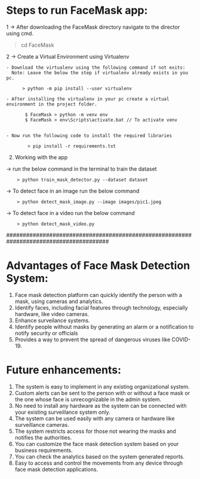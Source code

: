 # Steps to run FaceMask app:

1 -> After downloading the FaceMask directory navigate to the director using cmd. 

> cd FaceMask

2 -> Create a Virtual Environment using Virtualenv

    - Download the virtualenv using the following command if not exits:
      Note: Leave the below the step if virtualenv already exists in you pc.

          > python -m pip install --user virtualenv
    
    - After installing the virtualenv in your pc create a virtual environment in the project folder.

           $ FaceMask > python -m venv env
           $ FaceMask > env\Scripts\activate.bat // To activate venv
    

    - Now run the following code to install the required libraries

            > pip install -r requirements.txt


2. Working with the app

-> run the below command in the terminal to train the dataset
        
        > python train_mask_detector.py --dataset dataset

-> To detect face in an image run the below command

        > python detect_mask_image.py --image images/pic1.jpeg

-> To detect face in a video run the below command

        > python detect_mask_video.py
        

#######################################################################################

# Advantages of Face Mask Detection System:
1. Face mask detection platform can quickly identify the person with a mask, using cameras and analytics.
2. Identify faces, including facial features through technology, especially hardware, like video cameras.
3. Enhance surveilance systems.
4. Identify people without masks by generating an alarm or a notification to notify security or officials
5. Provides a way to prevent the spread of dangerous viruses like COVID-19.

# Future enhancements:
1. The system is easy to implement in any existing organizational system. 
2. Custom alerts can be sent to the person with or without a face mask or the one whose face is unrecognizable in the admin system.
3. No need to install any hardware as the system can be connected with your existing surveillance system only.
4. The system can be used easily with any camera or hardware like surveillance cameras.
5. The system restricts access for those not wearing the masks and notifies the authorities.
6. You can customize the face mask detection system based on your business requirements. 
7. You can check the analytics based on the system generated reports. 
8. Easy to access and control the movements from any device through face mask detection applications. 
        
       
